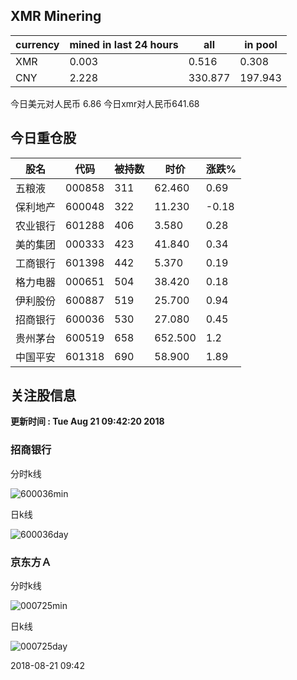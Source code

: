 ## XMR Minering

|currency|mined in last 24 hours|all|in pool|
|---|---|---|---|
|XMR|0.003|0.516|0.308|
|CNY|2.228|330.877|197.943|

今日美元对人民币 6.86	今日xmr对人民币641.68


## 今日重仓股 

|股名|代码|被持数|时价|涨跌%|
|---|---|---|---|---|
|五粮液|000858|311|62.460|0.69|
|保利地产|600048|322|11.230|-0.18|
|农业银行|601288|406|3.580|0.28|
|美的集团|000333|423|41.840|0.34|
|工商银行|601398|442|5.370|0.19|
|格力电器|000651|504|38.420|0.18|
|伊利股份|600887|519|25.700|0.94|
|招商银行|600036|530|27.080|0.45|
|贵州茅台|600519|658|652.500|1.2|
|中国平安|601318|690|58.900|1.89|

## 关注股信息
**更新时间 : Tue Aug 21 09:42:20 2018**
### 招商银行 
分时k线

![600036min](http://image.sinajs.cn/newchart/min/n/sh600036.gif)

日k线

![600036day](http://image.sinajs.cn/newchart/daily/n/sh600036.gif)

### 京东方Ａ 
分时k线

![000725min](http://image.sinajs.cn/newchart/min/n/sz000725.gif)

日k线

![000725day](http://image.sinajs.cn/newchart/daily/n/sz000725.gif)

2018-08-21 09:42